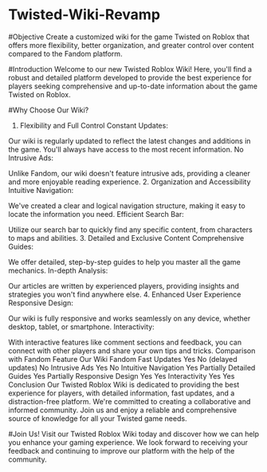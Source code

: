 # Twisted-Wiki-Revamp

#Objective
Create a customized wiki for the game Twisted on Roblox that offers more flexibility, better organization, and greater control over content compared to the Fandom platform.

#Introduction
Welcome to our new Twisted Roblox Wiki! Here, you'll find a robust and detailed platform developed to provide the best experience for players seeking comprehensive and up-to-date information about the game Twisted on Roblox.

#Why Choose Our Wiki?
1. Flexibility and Full Control
Constant Updates:

Our wiki is regularly updated to reflect the latest changes and additions in the game. You'll always have access to the most recent information.
No Intrusive Ads:

Unlike Fandom, our wiki doesn't feature intrusive ads, providing a cleaner and more enjoyable reading experience.
2. Organization and Accessibility
Intuitive Navigation:

We've created a clear and logical navigation structure, making it easy to locate the information you need.
Efficient Search Bar:

Utilize our search bar to quickly find any specific content, from characters to maps and abilities.
3. Detailed and Exclusive Content
Comprehensive Guides:

We offer detailed, step-by-step guides to help you master all the game mechanics.
In-depth Analysis:

Our articles are written by experienced players, providing insights and strategies you won't find anywhere else.
4. Enhanced User Experience
Responsive Design:

Our wiki is fully responsive and works seamlessly on any device, whether desktop, tablet, or smartphone.
Interactivity:

With interactive features like comment sections and feedback, you can connect with other players and share your own tips and tricks.
Comparison with Fandom
Feature	Our Wiki	Fandom
Fast Updates	Yes	No (delayed updates)
No Intrusive Ads	Yes	No
Intuitive Navigation	Yes	Partially
Detailed Guides	Yes	Partially
Responsive Design	Yes	Yes
Interactivity	Yes	Yes
Conclusion
Our Twisted Roblox Wiki is dedicated to providing the best experience for players, with detailed information, fast updates, and a distraction-free platform. We're committed to creating a collaborative and informed community. Join us and enjoy a reliable and comprehensive source of knowledge for all your Twisted game needs.

#Join Us!
Visit our Twisted Roblox Wiki today and discover how we can help you enhance your gaming experience. We look forward to receiving your feedback and continuing to improve our platform with the help of the community.

